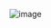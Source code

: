 ![image](https://24.media.tumblr.com/f062ddf985f9c8972e12546101d3eb71/tumblr_mqiej72YlX1r4i14no1_500.gif)